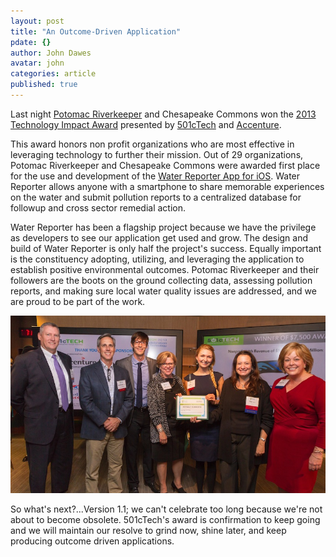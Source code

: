 ```yaml
---
layout: post
title: "An Outcome-Driven Application"
pdate: {}
author: John Dawes
avatar: john
categories: article
published: true
---
```


Last night <a href="http://www.potomacriverkeeper.org/" target="_blank">Potomac Riverkeeper</a> and Chesapeake Commons won the <a href="http://www.501ctech.org/potomac-riverkeeper-and-ywca-national-capital-area-win-2013-technology-impact-awards-2/" target="_blank">2013 Technology Impact Award</a> presented by <a href="http://www.501ctech.org/#&amp;panel1-1&amp;panel2-1" target="_blank">501cTech</a> and <a href="http://www.accenture.com/us-en/pages/index.aspx" target="_blank">Accenture</a>.

<!-- ex -->

This award honors non profit organizations who are most effective in leveraging technology to further their mission. Out of 29 organizations, Potomac Riverkeeper and Chesapeake Commons were awarded first place for the use and development of the <a href="https://itunes.apple.com/us/app/the-water-reporter/id668005311" target="_blank">Water Reporter App for iOS</a>. Water Reporter allows anyone with a smartphone to share memorable experiences on the water and submit pollution reports to a centralized database for followup and cross sector remedial action.

Water Reporter has been a flagship project because we have the privilege as developers to see our application get used and grow. The design and build of Water Reporter is only half the project's success. Equally important is the constituency adopting, utilizing, and leveraging the application to establish positive environmental outcomes. Potomac Riverkeeper and their followers are the boots on the ground collecting data, assessing pollution reports, and making sure local water quality issues are addressed, and we are proud to be part of the work.

![](/assets/prktech.jpg)

So what's next?...Version 1.1; we can't celebrate too long because we're not about to become obsolete. 501cTech's award is confirmation to keep going and we will maintain our resolve to grind now, shine later, and keep producing outcome driven applications.